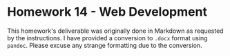 # Homework 14 - Web Development

This homework's deliverable was originally done in Markdown as requested by the instructions. I have provided a conversion to `.docx` format using `pandoc`. Please excuse any strange formatting due to the conversion.